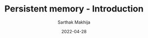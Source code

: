---
author: "Sarthak Makhija"
title: "Persistent memory - Introduction"
date: 2022-04-28
description: "Persistent memory is non-volatile storage that fits in a standard DIMM slot. Persistent memory provides higher throughput than SSD and NVMe but is slower than DRAM. With persistent memory, memory contents remain even when system power goes down in the event of an unexpected power loss, user-initiated shutdown, or system crash."
tags: ["Persistent memory", "Storage engine"]
thumbnail: /persistent-memory-introduction.webp
customUrl: "https://kt.academy/article/pmem-intro"
---